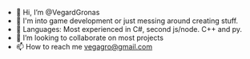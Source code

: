 - 👋 Hi, I’m @VegardGronas
- 👀 I'm into game development or just messing around creating stuff.
- 🌱 Languages: Most experienced in C#, second js/node. C++ and py.
- 💞️ I’m looking to collaborate on most projects
- 📫 How to reach me vegagro@gmail.com

<!---
VegardGronas/VegardGronas is a ✨ special ✨ repository because its `README.md` (this file) appears on your GitHub profile.
You can click the Preview link to take a look at your changes.
--->
